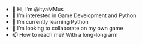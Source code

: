 - 👋 Hi, I’m @ityaMMus
- 👀 I’m interested in Game Development and Python
- 🌱 I’m currently learning Python
- 💞️ I’m looking to collaborate on my own game
- 📫 How to reach me? With a long-long arm

<!---
ityaMMus/ityaMMus is a ✨ special ✨ repository because its `README.md` (this file) appears on your GitHub profile.
You can click the Preview link to take a look at your changes.
--->
